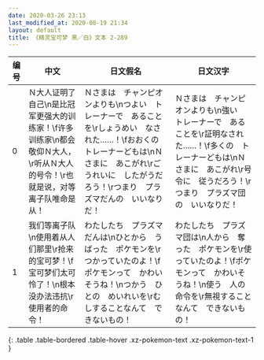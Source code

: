 ```yaml
---
date: 2020-03-26 23:13
last_modified_at: 2020-08-19 21:34
layout: default
title: 《精灵宝可梦 黑／白》文本 2-289
---
```

| 编号 | 中文 | 日文假名 | 日文汉字 |
| ---- | ---- | ---- | --- |
| 0 | Ｎ大人证明了自己\n是比冠军更强大的训练家！\f许多训练家\n都会敬仰Ｎ大人，\r听从Ｎ大人的号令！\r也就是说，对等离子队唯命是从！ | Ｎさまは　チャンピオンよりも\nつよい　トレーナーで　あることを\rしょうめい　なされた……！\fおおくの　トレーナーどもは\nＮさまに　あこがれ\rごうれいに　したがうだろう！\rつまり　プラズマだんの　いいなりだ！ | Ｎさまは　チャンピオンよりも\n強い　トレーナーで　あることを\r証明なされた……！\f多くの　トレーナーどもは\nＮさまに　あこがれ\r号令に　従うだろう！\rつまり　プラズマ団の　いいなりだ！ |
| 1 | 我们等离子队\n使用着从人们那里\r抢来的宝可梦！\f宝可梦们太可怜了！\n根本没办法违抗\r使用者的命令！ | わたしたち　プラズマだんは\nひとから　うばった　ポケモンを\rつかっていたのよ！\fポケモンって　かわいそうね！\nつかう　ひとの　めいれいを\rむしすることなんて　できないもの！ | わたしたち　プラズマ団は\n人から　奪った　ポケモンを\r使っていたのよ！\fポケモンって　かわいそうね！\n使う　人の　命令を\r無視することなんて　できないもの！ |
{: .table .table-bordered .table-hover .xz-pokemon-text .xz-pokemon-text-1 }